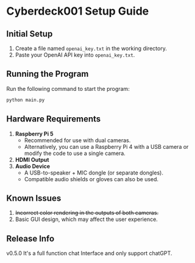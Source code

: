 # Cyberdeck001 Setup Guide

## Initial Setup

1. Create a file named `openai_key.txt` in the working directory.
2. Paste your OpenAI API key into `openai_key.txt`.

## Running the Program

Run the following command to start the program:
```bash
python main.py
```

## Hardware Requirements

1. **Raspberry Pi 5**  
   - Recommended for use with dual cameras.  
   - Alternatively, you can use a Raspberry Pi 4 with a USB camera or modify the code to use a single camera.
2. **HDMI Output**
3. **Audio Device**  
   - A USB-to-speaker + MIC dongle (or separate dongles).
   - Compatible audio shields or gloves can also be used.

## Known Issues

1. ~~Incorrect color rendering in the outputs of both cameras.~~
2. Basic GUI design, which may affect the user experience.

## Release Info  
v0.5.0  It's a full function chat Interface and only support chatGPT.  

